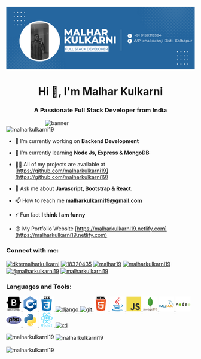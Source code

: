 ![logo](https://github.com/malharkulkarni19/malharkulkarni19/blob/main/Malhar%20Kulkarni.png)

<h1 align="center">Hi 👋, I'm Malhar Kulkarni</h1>
<h3 align="center">A Passionate Full Stack Developer from India</h3>

<img align="right" alt="banner" width="400" src="https://camo.githubusercontent.com/bebb8c335f407e6f31ed9da75ebecc86cebc8941efae0ec924b6903b3fbb94c5/68747470733a2f2f63646e2e6472696262626c652e636f6d2f75736572732f313537393332322f73637265656e73686f74732f363538373237332f626c75655f626f795f747970696e675f6e6f74686f756768742e676966">


<p align="left"> <img src="https://komarev.com/ghpvc/?username=malharkulkarni19&label=Profile%20views&color=0e75b6&style=flat" alt="malharkulkarni19" /> </p>

- 🔭 I’m currently working on **Backend Development**

- 🌱 I’m currently learning **Node Js, Express & MongoDB**

- 👨‍💻 All of my projects are available at [https://github.com/malharkulkarni19](https://github.com/malharkulkarni19)

- 💬 Ask me about **Javascript, Bootstrap & React.**

- 📫 How to reach me **malharkulkarni19@gmail.com**

- ⚡ Fun fact **I think I am funny**

- 😍 My Portfolio Website [https://malharkulkarni19.netlify.com](https://malharkulkarni19.netlify.com)

<h3 align="left">Connect with me:</h3>
<p align="left">
<a href="https://linkedin.com/in/dktemalharkulkarni" target="blank"><img align="center" src="https://raw.githubusercontent.com/rahuldkjain/github-profile-readme-generator/master/src/images/icons/Social/linked-in-alt.svg" alt="dktemalharkulkarni" height="30" width="40" /></a>
<a href="https://stackoverflow.com/users/18320435" target="blank"><img align="center" src="https://raw.githubusercontent.com/rahuldkjain/github-profile-readme-generator/master/src/images/icons/Social/stack-overflow.svg" alt="18320435" height="30" width="40" /></a>
<a href="https://www.codechef.com/users/malhar19" target="blank"><img align="center" src="https://cdn.jsdelivr.net/npm/simple-icons@3.1.0/icons/codechef.svg" alt="malhar19" height="30" width="40" /></a>
<a href="https://www.hackerrank.com/malharkulkarni19" target="blank"><img align="center" src="https://raw.githubusercontent.com/rahuldkjain/github-profile-readme-generator/master/src/images/icons/Social/hackerrank.svg" alt="malharkulkarni19" height="30" width="40" /></a>
<a href="https://www.hackerearth.com/@malharkulkarni19" target="blank"><img align="center" src="https://raw.githubusercontent.com/rahuldkjain/github-profile-readme-generator/master/src/images/icons/Social/hackerearth.svg" alt="@malharkulkarni19" height="30" width="40" /></a>
<a href="https://auth.geeksforgeeks.org/user/malharkulkarni19" target="blank"><img align="center" src="https://raw.githubusercontent.com/rahuldkjain/github-profile-readme-generator/master/src/images/icons/Social/geeks-for-geeks.svg" alt="malharkulkarni19" height="30" width="40" /></a>
</p>

<h3 align="left">Languages and Tools:</h3>
<p align="left"> <a href="https://getbootstrap.com" target="_blank" rel="noreferrer"> <img src="https://raw.githubusercontent.com/devicons/devicon/master/icons/bootstrap/bootstrap-plain-wordmark.svg" alt="bootstrap" width="40" height="40"/> </a> <a href="https://www.w3schools.com/cpp/" target="_blank" rel="noreferrer"> <img src="https://raw.githubusercontent.com/devicons/devicon/master/icons/cplusplus/cplusplus-original.svg" alt="cplusplus" width="40" height="40"/> </a> <a href="https://www.w3schools.com/css/" target="_blank" rel="noreferrer"> <img src="https://raw.githubusercontent.com/devicons/devicon/master/icons/css3/css3-original-wordmark.svg" alt="css3" width="40" height="40"/> </a> <a href="https://www.djangoproject.com/" target="_blank" rel="noreferrer"> <img src="https://cdn.worldvectorlogo.com/logos/django.svg" alt="django" width="40" height="40"/> </a> <a href="https://git-scm.com/" target="_blank" rel="noreferrer"> <img src="https://www.vectorlogo.zone/logos/git-scm/git-scm-icon.svg" alt="git" width="40" height="40"/> </a> <a href="https://www.w3.org/html/" target="_blank" rel="noreferrer"> <img src="https://raw.githubusercontent.com/devicons/devicon/master/icons/html5/html5-original-wordmark.svg" alt="html5" width="40" height="40"/> </a> <a href="https://www.java.com" target="_blank" rel="noreferrer"> <img src="https://raw.githubusercontent.com/devicons/devicon/master/icons/java/java-original.svg" alt="java" width="40" height="40"/> </a> <a href="https://developer.mozilla.org/en-US/docs/Web/JavaScript" target="_blank" rel="noreferrer"> <img src="https://raw.githubusercontent.com/devicons/devicon/master/icons/javascript/javascript-original.svg" alt="javascript" width="40" height="40"/> </a> <a href="https://www.mongodb.com/" target="_blank" rel="noreferrer"> <img src="https://raw.githubusercontent.com/devicons/devicon/master/icons/mongodb/mongodb-original-wordmark.svg" alt="mongodb" width="40" height="40"/> </a> <a href="https://www.mysql.com/" target="_blank" rel="noreferrer"> <img src="https://raw.githubusercontent.com/devicons/devicon/master/icons/mysql/mysql-original-wordmark.svg" alt="mysql" width="40" height="40"/> </a> <a href="https://nodejs.org" target="_blank" rel="noreferrer"> <img src="https://raw.githubusercontent.com/devicons/devicon/master/icons/nodejs/nodejs-original-wordmark.svg" alt="nodejs" width="40" height="40"/> </a> <a href="https://www.php.net" target="_blank" rel="noreferrer"> <img src="https://raw.githubusercontent.com/devicons/devicon/master/icons/php/php-original.svg" alt="php" width="40" height="40"/> </a> <a href="https://www.python.org" target="_blank" rel="noreferrer"> <img src="https://raw.githubusercontent.com/devicons/devicon/master/icons/python/python-original.svg" alt="python" width="40" height="40"/> </a> <a href="https://reactjs.org/" target="_blank" rel="noreferrer"> <img src="https://raw.githubusercontent.com/devicons/devicon/master/icons/react/react-original-wordmark.svg" alt="react" width="40" height="40"/> </a> <a href="https://www.adobe.com/products/xd.html" target="_blank" rel="noreferrer"> <img src="https://cdn.worldvectorlogo.com/logos/adobe-xd.svg" alt="xd" width="40" height="40"/> </a> </p>

<p><img align="left" src="https://github-readme-stats.vercel.app/api/top-langs?username=malharkulkarni19&show_icons=true&locale=en&layout=compact" alt="malharkulkarni19" /></p>

<p>&nbsp;<img align="center" src="https://github-readme-stats.vercel.app/api?username=malharkulkarni19&show_icons=true&locale=en" alt="malharkulkarni19" /></p>

<p><img align="center" src="https://github-readme-streak-stats.herokuapp.com/?user=malharkulkarni19&" alt="malharkulkarni19" /></p>
